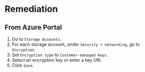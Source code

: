 # Remediation

## From Azure Portal

1. Go to `Storage Accounts`.
2. For each storage account, under `Security + networking`, go to `Encryption`.
3. Set `Encryption type` to `Customer-managed keys`.
4. Select an encryption key or enter a key URI.
5. Click `Save`.
